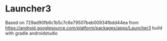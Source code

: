 # Launcher3
Based on 729ad90fb6c1b5c7c6e79507beb00934fbdd44ea from https://android.googlesource.com/platform/packages/apps/Launcher3
build with gradle androidstudio
